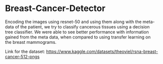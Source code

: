 # Breast-Cancer-Detector
Encoding the images using resnet-50 and using them along with the meta-data of the patient, we try to classify cancerous tissues using a decision tree classifier.
We were able to see better performance with information gained from the meta data, when compared to using transfer learning on the breast mammograms.

Link for the dataset: https://www.kaggle.com/datasets/theoviel/rsna-breast-cancer-512-pngs
